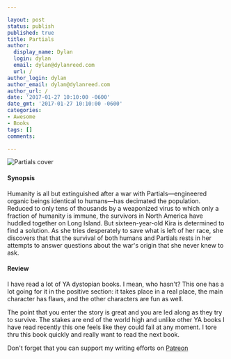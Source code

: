 ```yaml
---

layout: post
status: publish
published: true
title: Partials
author:
  display_name: Dylan
  login: dylan
  email: dylan@dylanreed.com
  url: /
author_login: dylan
author_email: dylan@dylanreed.com
author_url: /
date: '2017-01-27 10:10:00 -0600'
date_gmt: '2017-01-27 10:10:00 -0600'
categories:
- Awesome
- Books
tags: []
comments:

---
```

![Partials cover](https://raw.githubusercontent.com/dylanreed/dylanreed.com/gh-pages/Images/Partials.jpg)

<h4>Synopsis</h4>

Humanity is all but extinguished after a war with Partials—engineered organic beings identical to humans—has decimated the population. Reduced to only tens of thousands by a weaponized virus to which only a fraction of humanity is immune, the survivors in North America have huddled together on Long Island. But sixteen-year-old Kira is determined to find a solution. As she tries desperately to save what is left of her race, she discovers that that the survival of both humans and Partials rests in her attempts to answer questions about the war's origin that she never knew to ask.

<h4>Review</h4>

I have read a lot of YA dystopian books. I mean, who hasn't? This one has a lot going for it in the positive section: it takes place in a real place, the main character has flaws, and the other characters are fun as well. 

The point that you enter the story is great and you are led along as they try to survive. The stakes are end of the world high and unlike other YA books I have read recently this one feels like they could fail at any moment. I tore thru this book quickly and really want to read the next book. 


Don't forget that you can support my writing efforts on [Patreon](https://www.patreon.com/dylanreed)
